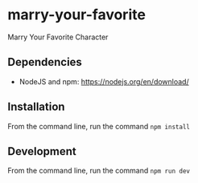 # marry-your-favorite
Marry Your Favorite Character 

## Dependencies
* NodeJS and npm: https://nodejs.org/en/download/

## Installation
From the command line, run the command `npm install`

## Development
From the command line, run the command `npm run dev`

